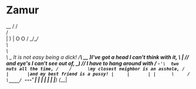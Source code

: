 # Zamur

   __
    / /  \
   /      \
  |        )
  | O  O  /
   \_/\__/\
     \     \
      \     \
      _\     \__ It is not easy being a dick!
     /__\    __ )I've got a head I can't think with it,
     \\ _|    // and eye's I can't see out of,
       \_)   //  I have to hang around with
        /    `-'\  two nuts all the time,
      /    /      \my closest neighbor is an asshole,
     /    |       |and my best friend is a pussy!
    |     |       |
    |      \     /
     \____/ `---'
       | |   | |_
      _| |   |___)
     (___|
